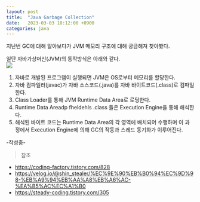 ```yaml
---
layout: post
title:  "Java Garbage Collection"
date:   2023-03-03 18:12:00 +0900
categories: java
---
```


지난번 GC에 대해 알아보다가 JVM 메모리 구조에 대해 궁금해져 찾아봤다.

일단 자바가상머신(JVM)의 동작방식은 아래와 같다.  
![](https://velog.velcdn.com/images/ghjeong/post/2114d90f-84f9-4e6d-975a-affba55215b3/image.png)
1. 자바로 개발된 프로그램이 실행되면 JVM은 OS로부터 메모리를 할당한다.
2. 자바 컴파일러(javac)가 자바 소스코드(.java)를 자바 바이트코드(.class)로 컴파일한다.
3. Class Loader를 통해 JVM Runtime Data Area로 로딩한다.
4. Runtime Data Areadp fheldehls .class 들은 Execution Engine을 통해 해석한다.
5. 해석된 바이트 코드는 Runtime Data Area의 각 영역에 배치되어 수행하며 이 과정에서 Execution Engine에 의해 GC의 작동과 스레드 동기화가 이루어진다.

-작성중-

> 참조
- https://coding-factory.tistory.com/828
- https://velog.io/@shin_stealer/%EC%9E%90%EB%B0%94%EC%9D%98-%EB%A9%94%EB%AA%A8%EB%A6%AC-%EA%B5%AC%EC%A1%B0
- https://steady-coding.tistory.com/305
